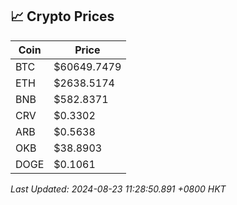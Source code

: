 ## 📈 Crypto Prices

| Coin | Price |
| ---- | ----- |
| BTC | $60649.7479 |
| ETH | $2638.5174 |
| BNB | $582.8371 |
| CRV | $0.3302 |
| ARB | $0.5638 |
| OKB | $38.8903 |
| DOGE | $0.1061 |

_Last Updated: 2024-08-23 11:28:50.891 +0800 HKT_
